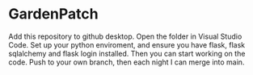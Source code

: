 # GardenPatch

Add this repository to github desktop.
Open the folder in Visual Studio Code.
Set up your python enviroment, and ensure you have flask, flask sqlalchemy and flask login installed.
Then you can start working on the code. Push to your own branch, then each night I can merge into main.
